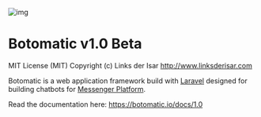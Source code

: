 ![img](https://botomatic.io/favicon.png)

# Botomatic v1.0 Beta

MIT License (MIT) Copyright (c) Links der Isar <http://www.linksderisar.com>

Botomatic is a web application framework build with [Laravel](http://laravel.com) designed for building chatbots for [Messenger Platform](https://developers.facebook.com/docs/messenger-platform/).
 
Read the documentation here: https://botomatic.io/docs/1.0
